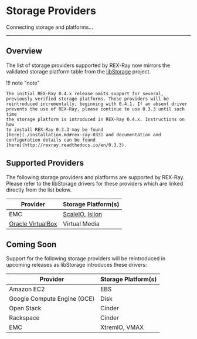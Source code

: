# Storage Providers

Connecting storage and platforms...

---

## Overview
The list of storage providers supported by REX-Ray now mirrors the validated
storage platform table from the [libStorage](https://github.com/emccode/libstorage)
project.

!!! note "note"

    The initial REX-Ray 0.4.x release omits support for several,
    previously verified storage platforms. These providers will be
    reintroduced incrementally, beginning with 0.4.1. If an absent driver
    prevents the use of REX-Ray, please continue to use 0.3.3 until such time
    the storage platform is introduced in REX-Ray 0.4.x. Instructions on how
    to install REX-Ray 0.3.3 may be found
    [here](./installation.md#rex-ray-033) and documentation and
    configuration details can be found
    [here](http://rexray.readthedocs.io/en/0.3.3).

## Supported Providers
The following storage providers and platforms are supported by REX-Ray. Please
refer to the libStorage drivers for these providers which are linked directly
from the list below.

Provider              | Storage Platform(s)
----------------------|--------------------
EMC | [ScaleIO](http://libstorage.readthedocs.io/en/stable/user-guide/storage-providers/#scaleio), [Isilon](http://libstorage.readthedocs.io/en/stable/user-guide/storage-providers/#isilon)
[Oracle VirtualBox](http://libstorage.readthedocs.io/en/stable/user-guide/storage-providers/#virtualbox) | Virtual Media

## Coming Soon
Support for the following storage providers will be reintroduced in upcoming
releases as libStorage introduces these drivers:

Provider              | Storage Platform(s)
----------------------|--------------------
Amazon EC2 | EBS
Google Compute Engine (GCE) | Disk
Open Stack | Cinder
Rackspace | Cinder
EMC | XtremIO, VMAX
